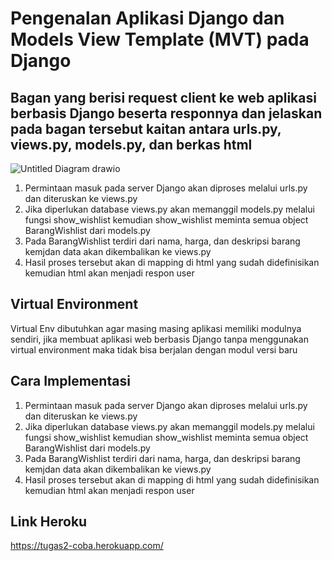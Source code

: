 # Pengenalan Aplikasi Django dan Models View Template (MVT) pada Django

## Bagan yang berisi request client ke web aplikasi berbasis Django beserta responnya dan jelaskan pada bagan tersebut kaitan antara urls.py, views.py, models.py, dan berkas html

![Untitled Diagram drawio](https://user-images.githubusercontent.com/90234027/191789446-0a8be683-73ca-409c-840b-c00a95163c65.png)


1. Permintaan masuk pada server Django akan diproses melalui urls.py dan diteruskan ke views.py
2. Jika diperlukan database views.py akan memanggil models.py melalui fungsi show_wishlist kemudian show_wishlist meminta semua object BarangWishlist dari models.py
3. Pada BarangWishlist terdiri dari nama, harga, dan deskripsi barang kemjdan data akan dikembalikan ke views.py
4. Hasil proses tersebut akan di mapping di html yang sudah didefinisikan kemudian html akan menjadi respon user


## Virtual Environment
Virtual Env dibutuhkan agar masing masing aplikasi memiliki modulnya sendiri, jika membuat aplikasi web berbasis Django tanpa menggunakan virtual environment maka tidak bisa berjalan dengan modul versi baru

## Cara Implementasi

1. Permintaan masuk pada server Django akan diproses melalui urls.py dan diteruskan ke views.py
2. Jika diperlukan database views.py akan memanggil models.py melalui fungsi show_wishlist kemudian show_wishlist meminta semua object BarangWishlist dari models.py
3. Pada BarangWishlist terdiri dari nama, harga, dan deskripsi barang kemjdan data akan dikembalikan ke views.py
4. Hasil proses tersebut akan di mapping di html yang sudah didefinisikan kemudian html akan menjadi respon user


## Link Heroku

https://tugas2-coba.herokuapp.com/
